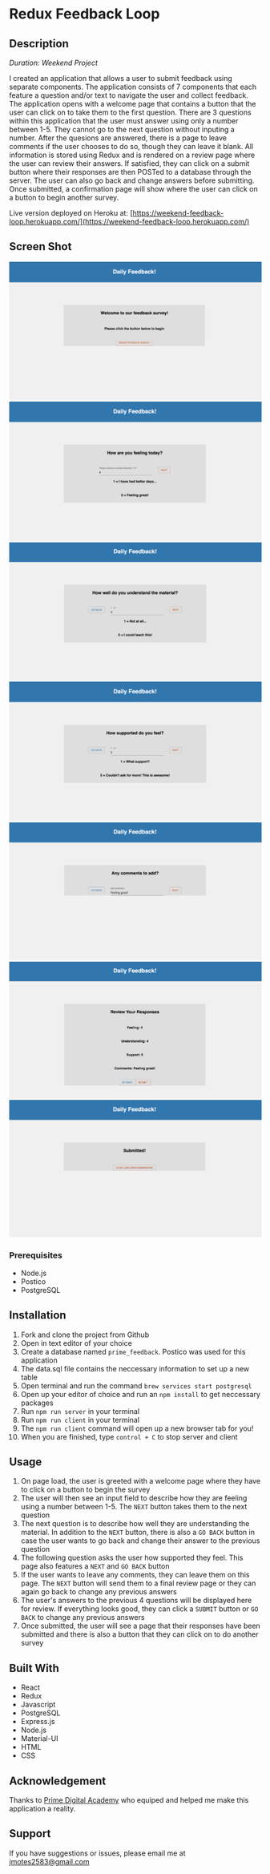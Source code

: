 # Redux Feedback Loop

## Description

_Duration: Weekend Project_

I created an application that allows a user to submit feedback using separate components. The application consists of 7 components that each feature a question and/or text to navigate the user and collect feedback. The application opens with a welcome page that contains a button that the user can click on to take them to the first question. There are 3 questions within this application that the user must answer using only a number between 1-5. They cannot go to the next question without inputing a number. After the quesions are answered, there is a page to leave comments if the user chooses to do so, though they can leave it blank. All information is stored using Redux and is rendered on a review page where the user can review their answers. If satisfied, they can click on a submit button where their responses are then POSTed to a database through the server. The user can also go back and change answers before submitting. Once submitted, a confirmation page will show where the user can click on a button to begin another survey.

Live version deployed on Heroku at: [https://weekend-feedback-loop.herokuapp.com/](https://weekend-feedback-loop.herokuapp.com/)

## Screen Shot

![Home Page](/public/images/feedback1.png)
![Feeling Page](/public/images/feedback2.png)
![Understanding Page](/public/images/feedback3.png)
![Support Page](/public/images/feedback4.png)
![Comments Page](/public/images/feedback5.png)
![Review Page](/public/images/feedback6.png)
![Submit Page](/public/images/feedback7.png)

### Prerequisites

- Node.js
- Postico
- PostgreSQL

## Installation

1. Fork and clone the project from Github
2. Open in text editor of your choice
3. Create a database named `prime_feedback`. Postico was used for this application
4. The data.sql file contains the neccessary information to set up a new table
5. Open terminal and run the command `brew services start postgresql`
6. Open up your editor of choice and run an `npm install` to get neccessary packages
7. Run `npm run server` in your terminal
8. Run `npm run client` in your terminal
9. The `npm run client` command will open up a new browser tab for you!
10. When you are finished, type `control + C` to stop server and client

## Usage

1. On page load, the user is greeted with a welcome page where they have to click on a button to begin the survey
2. The user will then see an input field to describe how they are feeling using a number between 1-5. The `NEXT` button takes them to the next question
3. The next question is to describe how well they are understanding the material. In addition to the `NEXT` button, there is also a `GO BACK` button in case
the user wants to go back and change their answer to the previous question
4. The following question asks the user how supported they feel. This page also features a `NEXT` and `GO BACK` button
5. If the user wants to leave any comments, they can leave them on this page. The `NEXT` button will send them to a final review page or they can again go   back to change any previous answers
6. The user's answers to the previous 4 questions will be displayed here for review. If everything looks good, they can click a `SUBMIT` button or `GO BACK` to change any previous answers
7. Once submitted, the user will see a page that their responses have been submitted and there is also a button that they can click on to do another survey

## Built With

- React
- Redux
- Javascript
- PostgreSQL
- Express.js
- Node.js
- Material-UI
- HTML
- CSS

## Acknowledgement
Thanks to [Prime Digital Academy](www.primeacademy.io) who equiped and helped me make this application a reality.

## Support
If you have suggestions or issues, please email me at [jmotes2583@gmail.com](jmotes2583@gmail.com)